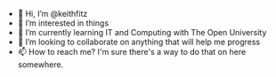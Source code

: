 - 👋 Hi, I’m @keithfitz
- 👀 I’m interested in things
- 🌱 I’m currently learning IT and Computing with The Open University
- 💞️ I’m looking to collaborate on anything that will help me progress
- 📫 How to reach me? I'm sure there's a way to do that on here somewhere.

<!---
keithfitz/keithfitz is a ✨ special ✨ repository because its `README.md` (this file) appears on your GitHub profile.
You can click the Preview link to take a look at your changes.
--->
